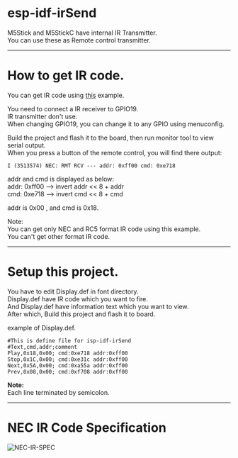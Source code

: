 # esp-idf-irSend
M5Stick and M5StickC have internal IR Transmitter.   
You can use these as Remote control transmitter.   

---

# How to get IR code.
You can get IR code using [this](https://github.com/espressif/esp-idf/tree/master/examples/peripherals/rmt/ir_protocols) example.   

You need to connect a IR receiver to GPIO19.   
IR transmitter don't use.   
When changing GPIO19, you can change it to any GPIO using menuconfig.   

Build the project and flash it to the board, then run monitor tool to view serial output.   
When you press a button of the remote control, you will find there output:   
```
I (3513574) NEC: RMT RCV --- addr: 0xff00 cmd: 0xe718
```
addr and cmd is displayed as below:   
addr: 0xff00 --> invert addr << 8 + addr   
cmd: 0xe718 --> invert cmd << 8 + cmd   

addr is 0x00 , and cmd is 0x18.

Note:   
You can get only NEC and RC5 format IR code using this example.   
You can't get other format IR code.   


---

# Setup this project.
You have to edit Display.def in font directory.   
Display.def have IR code which you want to fire.   
And Display.def have information text which you want to view.   
After which, Build this project and flash it to board.   

example of Display.def.   
```
#This is define file for isp-idf-irSend
#Text,cmd,addr;comment
Play,0x18,0x00; cmd:0xe718 addr:0xff00
Stop,0x1C,0x00; cmd:0xe31c addr:0xff00
Next,0x5A,0x00; cmd:0xa55a addr:0xff00
Prev,0x08,0x00; cmd:0xf708 addr:0xff00
```

**Note:**   
Each line terminated by semicolon.

---

# NEC IR Code Specification

![NEC-IR-SPEC](https://user-images.githubusercontent.com/6020549/59671633-f7fd4b80-91f8-11e9-9bc6-45ab6e18ebc8.jpg)

